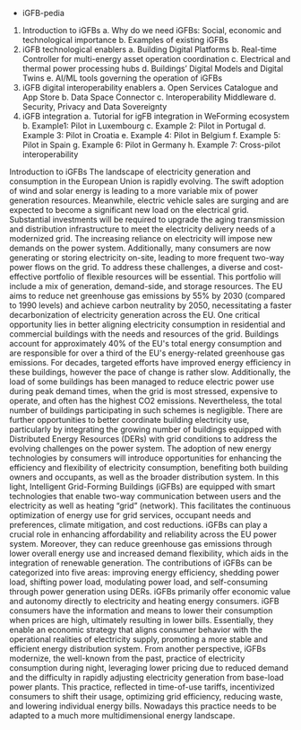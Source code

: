 * iGFB-pedia
1.	Introduction to iGFBs
a.	Why do we need iGFBs: Social, economic and technological importance
b.	Examples of existing iGFBs
2.	iGFB technological enablers
a.	Building Digital Platforms
b.	Real-time Controller for multi-energy asset operation coordination
c.	Electrical and thermal power processing hubs
d.	Buildings’ Digital Models and Digital Twins
e.	AI/ML tools governing the operation of iGFBs
3.	iGFB digital interoperability enablers
a.	Open Services Catalogue and App Store
b.	Data Space Connector
c.	Interoperability Middleware
d.	Security, Privacy and Data Sovereignty
4.	iGFB integration
a.	Tutorial for igFB integration in WeForming ecosystem
b.	Example1: Pilot in Luxembourg
c.	Example 2: Pilot in Portugal
d.	Example 3: Pilot in Croatia
e.	Example 4: Pilot in Belgium
f.	Example 5: Pilot in Spain
g.	Example 6: Pilot in Germany
h.	Example 7: Cross-pilot interoperability


Introduction to iGFBs
The landscape of electricity generation and consumption in the European Union is rapidly evolving. The swift adoption of wind and solar energy is leading to a more variable mix of power generation resources. Meanwhile, electric vehicle sales are surging and are expected to become a significant new load on the electrical grid. Substantial investments will be required to upgrade the aging transmission and distribution infrastructure to meet the electricity delivery needs of a modernized grid.
The increasing reliance on electricity will impose new demands on the power system. Additionally, many consumers are now generating or storing electricity on-site, leading to more frequent two-way power flows on the grid.
To address these challenges, a diverse and cost-effective portfolio of flexible resources will be essential. This portfolio will include a mix of generation, demand-side, and storage resources. The EU aims to reduce net greenhouse gas emissions by 55% by 2030 (compared to 1990 levels) and achieve carbon neutrality by 2050, necessitating a faster decarbonization of electricity generation across the EU.
One critical opportunity lies in better aligning electricity consumption in residential and commercial buildings with the needs and resources of the grid. Buildings account for approximately 40% of the EU's total energy consumption and are responsible for over a third of the EU's energy-related greenhouse gas emissions. For decades, targeted efforts have improved energy efficiency in these buildings, however the pace of change is rather slow. Additionally, the load of some buildings has been managed to reduce electric power use during peak demand times, when the grid is most stressed, expensive to operate, and often has the highest CO2 emissions. Nevertheless, the total number of buildings participating in such schemes is negligible. 
There are further opportunities to better coordinate building electricity use, particularly by integrating the growing number of buildings equipped with Distributed Energy Resources (DERs) with grid conditions to address the evolving challenges on the power system. The adoption of new energy technologies by consumers will introduce opportunities for enhancing the efficiency and flexibility of electricity consumption, benefiting both building owners and occupants, as well as the broader distribution system.
In this light, Intelligent Grid-Forming Buildings (iGFBs) are equipped with smart technologies that enable two-way communication between users and the electricity as well as heating “grid” (network). This facilitates the continuous optimization of energy use for grid services, occupant needs and preferences, climate mitigation, and cost reductions. iGFBs can play a crucial role in enhancing affordability and reliability across the EU power system. Moreover, they can reduce greenhouse gas emissions through lower overall energy use and increased demand flexibility, which aids in the integration of renewable generation. The contributions of iGFBs can be categorized into five areas: improving energy efficiency, shedding power load, shifting power load, modulating power load, and self-consuming through power generation using DERs.
iGFBs primarily offer economic value and autonomy directly to electricity and heating energy consumers. iGFB consumers have the information and means to lower their consumption when prices are high, ultimately resulting in lower bills. Essentially, they enable an economic strategy that aligns consumer behavior with the operational realities of electricity supply, promoting a more stable and efficient energy distribution system. From another perspective, iGFBs modernize, the well-known from the past, practice of electricity consumption during night, leveraging lower pricing due to reduced demand and the difficulty in rapidly adjusting electricity generation from base-load power plants. This practice, reflected in time-of-use tariffs, incentivized consumers to shift their usage, optimizing grid efficiency, reducing waste, and lowering individual energy bills. Nowadays this practice needs to be adapted to a much more multidimensional energy landscape.
